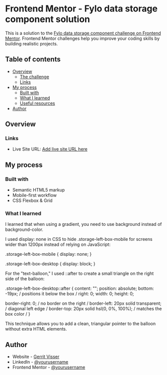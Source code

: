 # Frontend Mentor - Fylo data storage component solution

This is a solution to the [Fylo data storage component challenge on Frontend Mentor](https://www.frontendmentor.io/challenges/fylo-data-storage-component-1dZPRbV5n). Frontend Mentor challenges help you improve your coding skills by building realistic projects.

## Table of contents

- [Overview](#overview)
  - [The challenge](#the-challenge)
  - [Links](#links)
- [My process](#my-process)
  - [Built with](#built-with)
  - [What I learned](#what-i-learned)
  - [Useful resources](#useful-resources)
- [Author](#author)

## Overview

### Links

- Live Site URL: [Add live site URL here](https://www.gerritvisser.nl/frontendmentor/challenges/23-fylo-data-storage-component)

## My process

### Built with

- Semantic HTML5 markup
- Mobile-first workflow
- CSS Flexbox & Grid

### What I learned

I learned that when using a gradient, you need to use background instead of background-color.

I used display: none in CSS to hide .storage-left-box-mobile for screens wider than 1200px instead of relying on JavaScript:

.storage-left-box-mobile {
display: none;
}

.storage-left-box-desktop {
display: block;
}

For the "text-balloon," I used ::after to create a small triangle on the right side of the balloon:

.storage-left-box-desktop::after {
content: "";
position: absolute;
bottom: -19px; / positions it below the box /
right: 0;
width: 0;
height: 0;

border-right: 0; / no border on the right /
border-left: 20px solid transparent; / diagonal left edge /
border-top: 20px solid hsl(0, 0%, 100%); / matches the box color /
}

This technique allows you to add a clean, triangular pointer to the balloon without extra HTML elements.

## Author

- Website - [Gerrit Visser](https://www.gerritvisser.nl)
- LinkedIn - [@yourusername](https://www.linkedin.com/in/gerritvissernl/)
- Frontend Mentor - [@yourusername](https://www.frontendmentor.io/profile/gerritvisserNL)
